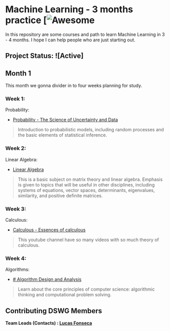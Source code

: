 
# Machine Learning - 3 months practice [![Awesome]([https://img.shields.io/github/last-commit/lucasfonmiranda/machine-learning-path](https://img.shields.io/github/last-commit/lucasfonmiranda/machine-learning-path))
   
In this repository are some courses and path to learn Machine Learning in 3 - 4 months. I hope I can help people who are just starting out. 

## Project Status: ![Active]

## Month 1

This month we gonna divider in to four weeks planning for study.

  

### Week 1:
Probability:

*  [Probability - The Science of Uncertainty and Data](https://www.edx.org/course/probability-the-science-of-uncertainty-and-data)
> Introduction to probabilistic models, including random processes and the basic elements of statistical inference.

### Week 2:
Linear Algebra:

* [Linear Algebra]([https://ocw.mit.edu/courses/mathematics/18-06-linear-algebra-spring-2010/](https://ocw.mit.edu/courses/mathematics/18-06-linear-algebra-spring-2010/))
>This is a basic subject on matrix theory and linear algebra. Emphasis is given to topics that will be useful in other disciplines, including systems of equations, vector spaces, determinants, eigenvalues, similarity, and positive definite matrices. 

### Week 3:
Calculous:

* [Calculous - Essences of calculous]([https://www.youtube.com/playlist?list=PLZHQObOWTQDMsr9K-rj53DwVRMYO3t5Yr](https://www.youtube.com/playlist?list=PLZHQObOWTQDMsr9K-rj53DwVRMYO3t5Yr))
> This youtube channel have so many videos with so much theory of calculous.

### Week 4:
Algorithms:

* [# Algorithm Design and Analysis]([https://www.edx.org/course/algorithm-design-and-analysis](https://www.edx.org/course/algorithm-design-and-analysis))
>Learn about the core principles of computer science: algorithmic thinking and computational problem solving.


## Contributing DSWG Members

**Team Leads (Contacts) : [Lucas Fonseca](https://github.com/lucasfonmiranda)**